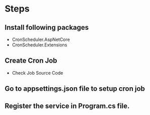 # Steps

## Install following packages
- CronScheduler.AspNetCore
- CronScheduler.Extensions

## Create Cron Job
- Check Job Source Code

## Go to appsettings.json file to setup cron job

## Register the service in Program.cs file. 
